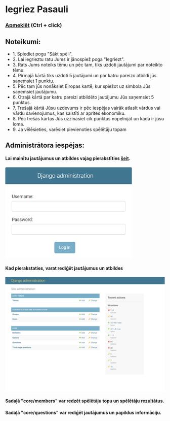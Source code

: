 # Iegriez Pasauli
<h3><a href="https://iegriez-pasauli-hackathon-robzlegz.vercel.app/">Apmeklēt</a> (Ctrl + click)</h3>
<h2>Noteikumi:</h2>
<ul>
  <li><span>1.</span> Spiediet pogu "Sākt spēli".</li>
  <li><span>2.</span> Lai iegrieztu ratu Jums ir jānospiež poga "Iegriezt".</li>
  <li><span>3.</span> Rats Jums noteiks tēmu un pēc tam, tiks uzdoti jautājumi par noteikto tēmu.</li>
  <li><span>4.</span> Pirmajā kārtā tiks uzdoti 5 jautājumi un par katru pareizo atbildi jūs saņemsiet 1 punktu.</li>
  <li><span>5.</span> Pēc tam jūs nonāksiet Eiropas kartē, kur spiežot uz simbola Jūs saņemsiet jautājumu.</li>
  <li><span>6.</span> Otrajā kārtā par katru pareizi atbildēto jautājumu Jūs saņemsiet 5 punktus.</li>
  <li><span>7.</span> Trešajā kārtā Jūsu uzdevums ir pēc iespējas vairāk atlasīt vārdus vai vārdu savienojumus, kas saistīti ar aprites ekonomiku.</li>
  <li><span>8.</span> Pēc trešās kārtas Jūs uzzināsiet cik punktus nopelnījāt un kāda ir jūsu loma.</li>
  <li><span>9.</span> Ja vēlēsieties, varēsiet pievienoties spēlētāju topam</li>
</ul>
<h2>Administrātora iespējas:</h2>
<h4>Lai mainītu jautājumus un atbildes vajag pierakstīties <a href="https://iegriez-pasauli-api.herokuapp.com/admin/">šeit</a>.</h4>
<img src="src/screenshots/adminlogin.png" width="400px" height="auto" />
<h4>Kad pierakstaties, varat rediģēt jautājumus un atbildes</h4>
<img src="src/screenshots/adminoptions.png" width="700px" height="auto" />
<h4>Sadaļā "core/members" var redzēt spēlētāju topu un spēlētāju rezultātus.</h4>
<h4>Sadaļā "core/questions" var rediģēt jautājumus un papildus informāciju.</h4>
